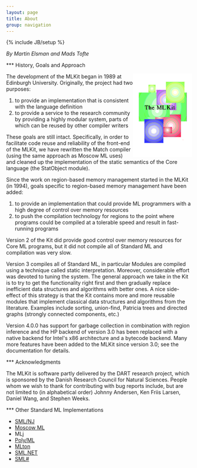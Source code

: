 ```yaml
---
layout: page
title: About
group: navigation
---
```

{% include JB/setup %}

_By Martin Elsman and Mads Tofte_

*** History, Goals and Approach

<img width="160" alt="Old logo" align="right" src="/images/Oldlogo.gif">

The development of the MLKit began in 1989 at Edinburgh
University. Originally, the project had two purposes:

1. to provide an implementation that is consistent with the language definition
2. to provide a service to the research community by providing a highly modular system, parts of which can be reused by other compiler writers

These goals are still intact. Specifically, in order to facilitate
code reuse and reliability of the front-end of the MLKit, we have
rewritten the Match compiler (using the same approach as Moscow ML
uses) and cleaned up the implementation of the static semantics of the
Core language (the StatObject module).

Since the work on region-based memory management started in the MLKit
(in 1994), goals specific to region-based memory management have been
added:

1. to provide an implementation that could provide ML programmers with a high degree of control over memory resources
2. to push the compilation technology for regions to the point where programs could be compiled at a tolerable speed and result in fast-running programs

Version 2 of the Kit did provide good control over memory resources
for Core ML programs, but it did not compile all of Standard ML and
compilation was very slow.

Version 3 compiles all of Standard ML, in particular Modules are
compiled using a technique called static interpretation. Moreover,
considerable effort was devoted to tuning the system. The general
approach we take in the Kit is to try to get the functionality right
first and then gradually replace inefficient data structures and
algorithms with better ones. A nice side-effect of this strategy is
that the Kit contains more and more reusable modules that implement
classical data structures and algorithms from the literature. Examples
include sorting, union-find, Patricia trees and directed graphs
(strongly connected components, etc.)

Version 4.0.0 has support for garbage collection in combination with
region inference and the HP backend of version 3.0 has been replaced
with a native backend for Intel's x86 architecture and a bytecode
backend. Many more features have been added to the MLKit since version
3.0; see the documentation for details.

*** Acknowledgments

The MLKit is software partly delivered by the DART research project,
which is sponsored by the Danish Research Council for Natural
Sciences.  People whom we wish to thank for contributing with bug
reports include, but are not limited to (in alphabetical order) Johnny
Andersen, Ken Friis Larsen, Daniel Wang, and Stephen Weeks.

*** Other Standard ML Implementations

* [SML/NJ](http://www.smlnj.org)
* [Moscow ML](http://www.itu.dk/~sestoft/mosml.html)
* MLj
* [Poly/ML](http://www.polyml.org/)
* [MLton](http://www.mlton.org)
* [SML.NET](http://www.cl.cam.ac.uk/research/tsg/SMLNET/)
* [SML#](http://www.pllab.riec.tohoku.ac.jp/smlsharp/)